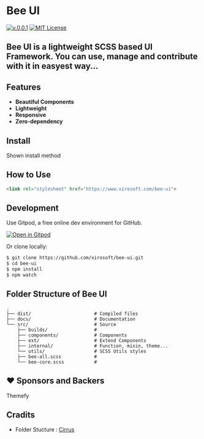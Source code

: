 # **Bee UI**
  [![v.0.0.1](https://img.shields.io/badge/Bee%20UI-0.0.1-blue.svg)](https://github.com/xirosoft/bee-ui)
  [![MIT License](https://img.shields.io/badge/license-MIT-orange.svg)](https://opensource.org/licenses/MIT)

 **Bee UI** is a lightweight **SCSS** based UI Framework. You can use, manage and contribute with it in easyest way... 
---

## Features
- **Beautiful Components**
- **Lightweight**
- **Responsive**
- **Zero-dependency**


## Install
Shown install method


## How to Use

```html
<link rel="stylesheet" href="https://www.xirosoft.com/bee-ui">
```

## Development
Use Gitpod, a free online dev environment for GitHub.

[![Open in Gitpod](https://gitpod.io/button/open-in-gitpod.svg)](https://gitpod.io/#https://github.com/xirosoft/bee-ui)

Or clone locally:
```bash
$ git clone https://github.com/xirosoft/bee-ui.git
$ cd bee-ui
$ npm install
$ npm watch
```

## Folder Structure  of **Bee UI**
    .
    ├── dist/                       # Compiled files
    ├── docs/                       # Documentation
    └── src/                        # Source
        ├── builds/                 # 
        ├── components/             # Components
        ├── ext/                    # Extend Components
        ├── internal/               # Function, mixin, theme...
        └── utils/                  # SCSS Utils styles
        ├── bee-all.scss            # 
        └── bee-core.scss           #


## ❤️ Sponsors and Backers
Themefy


## Cradits
- Folder Stucture : [Cirrus](https://github.com/Spiderpig86/Cirrus)